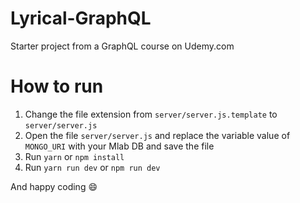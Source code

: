 # Lyrical-GraphQL
Starter project from a GraphQL course on Udemy.com

# How to run
1. Change the file extension from `server/server.js.template` to `server/server.js`
2. Open the file `server/server.js` and replace the variable value of `MONGO_URI` with your Mlab DB and save the file
3. Run `yarn` or `npm install`
4. Run `yarn run dev` or `npm run dev`

And happy coding :smile: